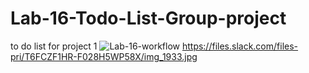 # Lab-16-Todo-List-Group-project
to do list for project 1 
![Lab-16-workflow](https://user-images.githubusercontent.com/82128225/126684046-823492e7-b954-478b-ae69-a09a7ae9c25f.jpg)
https://files.slack.com/files-pri/T6FCZF1HR-F028H5WP58X/img_1933.jpg
